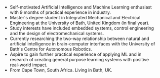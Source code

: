 
<!---
mmdt01/mmdt01 is a ✨ special ✨ repository because its `README.md` (this file) appears on your GitHub profile.
You can click the Preview link to take a look at your changes.
--->
- Self-motivated Artificial Intelligence and Machine Learning enthusiast with 9 months of practical experience in industry.
- Master's degree student in Integrated Mechanical and Electrical Engineering at the University of Bath, United Kingdom (in final year). 
- Study interests have included embedded systems, control engineering and the design of electromechanical systems. 
- Currently researching the two-way relationship between natural and artificial intelligence in brain-computer interfaces with the University of Bath's Centre for Autonomous Robotics.
- Aspire to gain further practical experience of applying ML and in research of creating general purpose learning systems with positive real-world impact.
- From Cape Town, South Africa. Living in Bath, UK.
